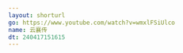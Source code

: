 ```yaml
---
layout: shorturl
go: https://www.youtube.com/watch?v=wmxlFSiUlco
name: 云襄传
dt: 240417151615
---
```

